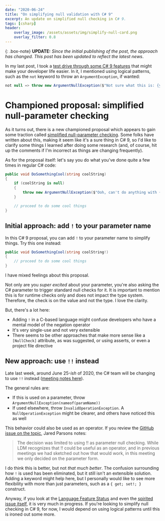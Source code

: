 ```yaml
---
date: "2020-06-24"
title: "On simplifying null validation with C# 9"
excerpt: An update on simplified null checking in C# 9.
tags: [csharp]
header:
    overlay_image: /assets/assets/img/simplify-null-card.png
    overlay_filter: 0.8
---
```


{: .box-note}
**UPDATE:** *Since the initial publishing of the post, the approach has changed. This post has been updated to reflect the latest news*.

In my last post, I took a [test drive through some C# 9 features](https://daveabrock.com/2020/06/18/reduce-mental-energy-with-c-sharp) that might make your developer life easier. In it, I mentioned using logical patterns, such as the `not` keyword to throw an `ArgumentException`, if wanted:

```csharp
not null => throw new ArgumentNullException($"Not sure what this is: {yourArgument}", nameof(yourArgument))
```

# Championed proposal: simplified null-parameter checking

As it turns out, there is a new championed proposal which appears to gain some traction called [simplified null-parameter checking](https://github.com/dotnet/csharplang/issues/2145). Some folks have written about this, making it seem like it's a sure thing in C# 9, so I'd like to clarify some things I learned after doing some research (and, of course, hit up the comments if I'm incorrect as things are changing frequently).

As for the proposal itself: let's say you do what you've done quite a few times in regular C# code:

```csharp
public void DoSomethingCool(string coolString)
{
    if (coolString is null)
    {
        throw new ArgumentNullException($"Ooh, can't do anything with {coolString}", nameof(coolString));
    }

    // proceed to do some cool things
}
```

## Initial approach: add `!` to your parameter name

In this C# 9 proposal, you can add `!` to your parameter name to simplify things. Try this one instead:

```csharp
public void DoSomethingCool(string coolString!)
{
    // proceed to do some cool things
}
```

I have mixed feelings about this proposal.

Not only are you *super excited* about your parameter, you're also asking the C# parameter to trigger standard null checks for it. It is important to mention this is for runtime checks only and does not impact the type system. Therefore, the check is on the value and not the type. I love the clarity.

But, there's a lot here:

- Adding `!` in a C-based language might confuse developers who have a mental model of the negation operator
- It's very single-use and not very extensible
- There seems to be other approaches that make more sense like a `[NullCheck]` attribute, as was suggested, or using asserts, or even a project file directive

## New approach: use `!!` instead

Late last week, around June 25-*ish* of 2020, the C# team will be changing to use `!!` instead ([meeting notes here](https://github.com/dotnet/csharplang/blob/master/meetings/2020/LDM-2020-06-24.md#parameter-null-checking)).

The general rules are:

- If this is used on a parameter, throw `ArgumentNullException(nameof(paramName))`
- If used elsewhere, throw `InvalidOperationException`. A `NullOperationException` might be clearer, and others have noticed this as well

This behavior could also be used as an operator. If you review the [GitHub issue on the topic](https://github.com/dotnet/csharplang/issues/2145), Jared Parsons notes:
>The decision was limited to using !! as parameter null checking. While LDM recognizes that !! could be useful as an operator, and in previous meetings we had sketched out how that would work, in this meeting we only decided on the parameter form.

I do think this is better, but not *that much better*. The confusion surrounding how `!` is used has been eliminated, but it still isn't an extensible solution. Adding a keyword might help here, but I personally would like to see more flexibility with more than just parameters, such as a `{ get; set!; }` construct.

Anyway, if you look at the [Language Feature Status](https://github.com/dotnet/roslyn/blob/master/docs/Language%20Feature%20Status.md) and even the [spirited issue itself](https://github.com/dotnet/csharplang/issues/2145), it is very much in progress. If you're looking to simplify null checking in C# 9, for now, I would depend on using logical patterns until this is ironed out some more.
